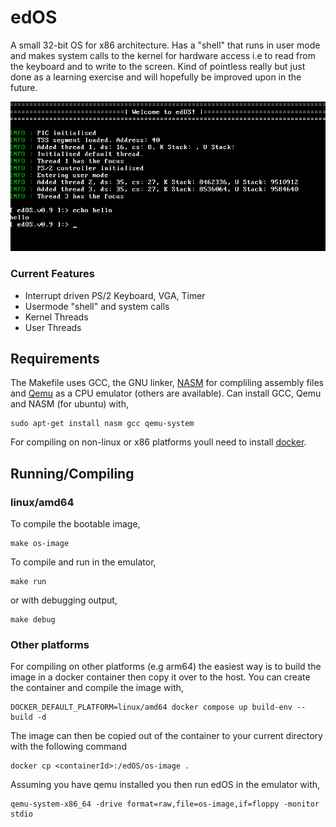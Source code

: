 # edOS

A small 32-bit OS for x86 architecture. Has a "shell" that runs in user mode and makes system calls to the kernel 
for hardware access i.e to read from the keyboard and to write to the screen. Kind of pointless really but just done as 
a learning exercise and will hopefully be improved upon in the future.

![Picture of the shell](edOS.png?raw=true "Optional Title")

### Current Features
- Interrupt driven PS/2 Keyboard, VGA, Timer
- Usermode "shell" and system calls
- Kernel Threads
- User Threads

## Requirements

The Makefile uses GCC, the GNU linker, [NASM](https://www.nasm.us/) for compliling assembly files
and [Qemu](https://www.qemu.org/) as a CPU emulator (others are available).
Can install GCC, Qemu and NASM (for ubuntu) with,

```
sudo apt-get install nasm gcc qemu-system
```

For compiling on non-linux or x86 platforms youll need to install [docker](https://docs.docker.com/get-started/get-docker/).

## Running/Compiling

### linux/amd64

To compile the bootable image,

```
make os-image
```
To compile and run in the emulator,

```
make run
```
or with debugging output,
```
make debug
```

### Other platforms

For compiling on other platforms (e.g arm64) the easiest way is to build the image in a
docker container then copy it over to the host.
You can create the container and compile the image with,
```
DOCKER_DEFAULT_PLATFORM=linux/amd64 docker compose up build-env --build -d
```
The image can then be copied out of the container to your current directory with the following command
```
docker cp <containerId>:/edOS/os-image .
```
Assuming you have qemu installed you then run edOS in the emulator with,
```
qemu-system-x86_64 -drive format=raw,file=os-image,if=floppy -monitor stdio
```
